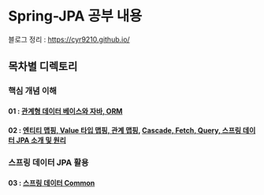 # Spring-JPA 공부 내용 
블로그 정리 : https://cyr9210.github.io/

##  목차별 디렉토리 

### 핵심 개념 이해
#### 01 : [관계형 데이터 베이스와 자바, ORM](https://cyr9210.github.io/2019/04/29/Spring/springjpa01/)

#### 02 : [엔티티 맵핑, Value 타입 맵핑, 관계 맵핑](https://cyr9210.github.io/2019/04/30/Spring/springjpa03/), [Cascade, Fetch, Query, 스프링 데이터 JPA 소개 및 원리](https://cyr9210.github.io/2019/04/30/Spring/springjpa04/) 

### 스프링 데이터 JPA 활용
#### 03 : [스프링 데이터 Common]()


